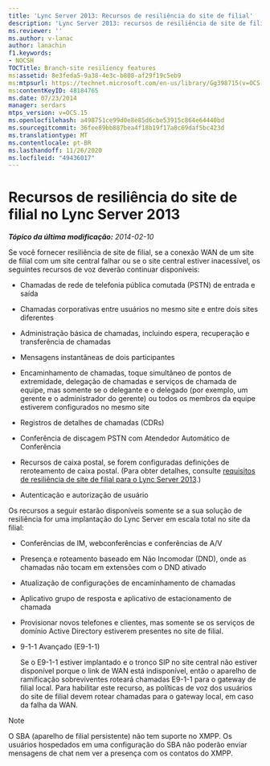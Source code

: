 ```yaml
---
title: 'Lync Server 2013: Recursos de resiliência do site de filial'
description: 'Lync Server 2013: recursos de resiliência de site de filial.'
ms.reviewer: ''
ms.author: v-lanac
author: lanachin
f1.keywords:
- NOCSH
TOCTitle: Branch-site resiliency features
ms:assetid: 8e3feda5-9a38-4e3c-b808-af29f19c5eb9
ms:mtpsurl: https://technet.microsoft.com/en-us/library/Gg398715(v=OCS.15)
ms:contentKeyID: 48184765
ms.date: 07/23/2014
manager: serdars
mtps_version: v=OCS.15
ms.openlocfilehash: a498751ce99d0e8e85d6cbe53915c864e64440bd
ms.sourcegitcommit: 36fee89bb887bea4f18b19f17a8c69daf5bc423d
ms.translationtype: MT
ms.contentlocale: pt-BR
ms.lasthandoff: 11/26/2020
ms.locfileid: "49436017"
---
```

# <a name="branch-site-resiliency-features-in-lync-server-2013"></a>Recursos de resiliência do site de filial no Lync Server 2013

<div data-xmlns="http://www.w3.org/1999/xhtml">

<div class="topic" data-xmlns="http://www.w3.org/1999/xhtml" data-msxsl="urn:schemas-microsoft-com:xslt" data-cs="https://msdn.microsoft.com/">

<div data-asp="https://msdn2.microsoft.com/asp">



</div>

<div id="mainSection">

<div id="mainBody">

<span> </span>

_**Tópico da última modificação:** 2014-02-10_

Se você fornecer resiliência de site de filial, se a conexão WAN de um site de filial com um site central falhar ou se o site central estiver inacessível, os seguintes recursos de voz deverão continuar disponíveis:

<div>


  - Chamadas de rede de telefonia pública comutada (PSTN) de entrada e saída

  - Chamadas corporativas entre usuários no mesmo site e entre dois sites diferentes

  - Administração básica de chamadas, incluindo espera, recuperação e transferência de chamadas

  - Mensagens instantâneas de dois participantes

  - Encaminhamento de chamadas, toque simultâneo de pontos de extremidade, delegação de chamadas e serviços de chamada de equipe, mas somente se o delegante e o delegado (por exemplo, um gerente e o administrador do gerente) ou todos os membros da equipe estiverem configurados no mesmo site

  - Registros de detalhes de chamadas (CDRs)

  - Conferência de discagem PSTN com Atendedor Automático de Conferência

  - Recursos de caixa postal, se forem configuradas definições de reroteamento de caixa postal. (Para obter detalhes, consulte [requisitos de resiliência de site de filial para o Lync Server 2013](lync-server-2013-branch-site-resiliency-requirements.md).)

  - Autenticação e autorização de usuário

Os recursos a seguir estarão disponíveis somente se a sua solução de resiliência for uma implantação do Lync Server em escala total no site da filial:

  - Conferências de IM, webconferências e conferências de A/V

  - Presença e roteamento baseado em Não Incomodar (DND), onde as chamadas não tocam em extensões com o DND ativado

  - Atualização de configurações de encaminhamento de chamadas

  - Aplicativo grupo de resposta e aplicativo de estacionamento de chamada

  - Provisionar novos telefones e clientes, mas somente se os serviços de domínio Active Directory estiverem presentes no site de filial.

  - 9-1-1 Avançado (E9-1-1)
    
    Se o E9-1-1 estiver implantado e o tronco SIP no site central não estiver disponível porque o link de WAN está indisponível, então o aparelho de ramificação sobreviventes roteará chamadas E9-1-1 para o gateway de filial local. Para habilitar este recurso, as políticas de voz dos usuários do site de filial devem rotear chamadas para o gateway local, em caso da falha da WAN.

<div>


> [!NOTE]  
> O SBA (aparelho de filial persistente) não tem suporte no XMPP. Os usuários hospedados em uma configuração do SBA não poderão enviar mensagens de chat nem ver a presença com os contatos do XMPP.



</div>

</div>

</div>

<span> </span>

</div>

</div>

</div>

